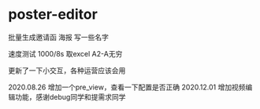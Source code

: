 # poster-editor

批量生成邀请函
海报
写一些名字

速度测试 1000/8s
取excel A2-A无穷

更新了一下小交互，各种运营应该会用

2020.08.26 增加一个pre_view，查看一下配置是否正确
2020.12.01 增加视频编辑功能，感谢debug同学和提需求同学